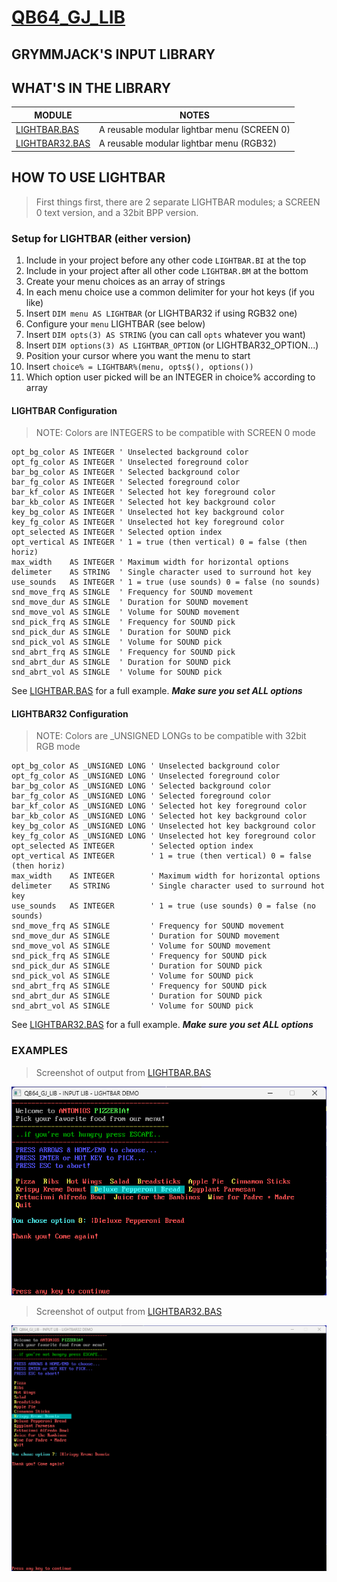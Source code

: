 # [QB64_GJ_LIB](../README.md)
## GRYMMJACK'S INPUT LIBRARY



## WHAT'S IN THE LIBRARY
| MODULE | NOTES |
|--------|-------|
| [LIGHTBAR.BAS](LIGHTBAR.BAS) | A reusable modular lightbar menu (SCREEN 0)|
| [LIGHTBAR32.BAS](LIGHTBAR32.BAS) | A reusable modular lightbar menu (RGB32) |



## HOW TO USE LIGHTBAR

> First things first, there are 2 separate LIGHTBAR modules; a SCREEN 0 text
> version, and a 32bit BPP version.

### Setup for LIGHTBAR (either version)
1. Include in your project before any other code `LIGHTBAR.BI` at the top
2. Include in your project after all other code `LIGHTBAR.BM` at the bottom
3. Create your menu choices as an array of strings
4. In each menu choice use a common delimiter for your hot keys (if you like)
5. Insert `DIM menu AS LIGHTBAR` (or LIGHTBAR32 if using RGB32 one)
6. Configure your `menu` LIGHTBAR (see below)
7. Insert `DIM opts(3) AS STRING` (you can call `opts` whatever you want)
8. Insert `DIM options(3) AS LIGHTBAR_OPTION` (or LIGHTBAR32_OPTION...)
9. Position your cursor where you want the menu to start
10. Insert `choice% = LIGHTBAR%(menu, opts$(), options())`
11. Which option user picked will be an INTEGER in choice% according to array

#### LIGHTBAR Configuration
> NOTE: Colors are INTEGERS to be compatible with SCREEN 0 mode
```basic
opt_bg_color AS INTEGER ' Unselected background color
opt_fg_color AS INTEGER ' Unselected foreground color
bar_bg_color AS INTEGER ' Selected background color
bar_fg_color AS INTEGER ' Selected foreground color
bar_kf_color AS INTEGER ' Selected hot key foreground color
bar_kb_color AS INTEGER ' Selected hot key background color
key_bg_color AS INTEGER ' Unselected hot key background color
key_fg_color AS INTEGER ' Unselected hot key foreground color
opt_selected AS INTEGER ' Selected option index
opt_vertical AS INTEGER ' 1 = true (then vertical) 0 = false (then horiz)
max_width    AS INTEGER ' Maximum width for horizontal options
delimeter    AS STRING  ' Single character used to surround hot key
use_sounds   AS INTEGER ' 1 = true (use sounds) 0 = false (no sounds)
snd_move_frq AS SINGLE  ' Frequency for SOUND movement
snd_move_dur AS SINGLE  ' Duration for SOUND movement
snd_move_vol AS SINGLE  ' Volume for SOUND movement
snd_pick_frq AS SINGLE  ' Frequency for SOUND pick
snd_pick_dur AS SINGLE  ' Duration for SOUND pick
snd_pick_vol AS SINGLE  ' Volume for SOUND pick
snd_abrt_frq AS SINGLE  ' Frequency for SOUND pick
snd_abrt_dur AS SINGLE  ' Duration for SOUND pick
snd_abrt_vol AS SINGLE  ' Volume for SOUND pick
```
See [LIGHTBAR.BAS](LIGHTBAR.BAS) for a full example. 
***Make sure you set ALL options***

#### LIGHTBAR32 Configuration
> NOTE: Colors are _UNSIGNED LONGs to be compatible with 32bit RGB mode
```basic
opt_bg_color AS _UNSIGNED LONG ' Unselected background color
opt_fg_color AS _UNSIGNED LONG ' Unselected foreground color
bar_bg_color AS _UNSIGNED LONG ' Selected background color
bar_fg_color AS _UNSIGNED LONG ' Selected foreground color
bar_kf_color AS _UNSIGNED LONG ' Selected hot key foreground color
bar_kb_color AS _UNSIGNED LONG ' Selected hot key background color
key_bg_color AS _UNSIGNED LONG ' Unselected hot key background color
key_fg_color AS _UNSIGNED LONG ' Unselected hot key foreground color
opt_selected AS INTEGER        ' Selected option index
opt_vertical AS INTEGER        ' 1 = true (then vertical) 0 = false (then horiz)
max_width    AS INTEGER        ' Maximum width for horizontal options
delimeter    AS STRING         ' Single character used to surround hot key
use_sounds   AS INTEGER        ' 1 = true (use sounds) 0 = false (no sounds)
snd_move_frq AS SINGLE         ' Frequency for SOUND movement
snd_move_dur AS SINGLE         ' Duration for SOUND movement
snd_move_vol AS SINGLE         ' Volume for SOUND movement
snd_pick_frq AS SINGLE         ' Frequency for SOUND pick
snd_pick_dur AS SINGLE         ' Duration for SOUND pick
snd_pick_vol AS SINGLE         ' Volume for SOUND pick
snd_abrt_frq AS SINGLE         ' Frequency for SOUND pick
snd_abrt_dur AS SINGLE         ' Duration for SOUND pick
snd_abrt_vol AS SINGLE         ' Volume for SOUND pick
```
See [LIGHTBAR32.BAS](LIGHTBAR32.BAS) for a full example. 
***Make sure you set ALL options***

### EXAMPLES

> Screenshot of output from [LIGHTBAR.BAS](LIGHTBAR.BAS)

![](LIGHTBAR.png)

> Screenshot of output from [LIGHTBAR32.BAS](LIGHTBAR32.BAS)

![](LIGHTBAR32.png)